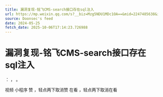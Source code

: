 ```yaml
---
title: 漏洞复现-铭飞CMS-search接口存在sql注入
url: https://mp.weixin.qq.com/s?__biz=Mzg5NDU1MDc1OA==&mid=2247485638&idx=1&sn=5edc5f98745cf306fb664fb57c670cd1
source: Doonsec's feed
date: 2024-05-25
fetch_date: 2025-10-06T17:14:23.726988
---
```


# 漏洞复现-铭飞CMS-search接口存在sql注入

：
，
。

视频
小程序
赞
，轻点两下取消赞
在看
，轻点两下取消在看
